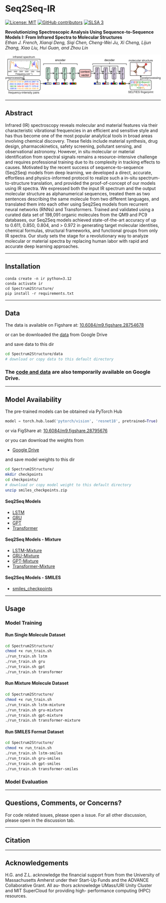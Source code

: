# Seq2Seq-IR
 [![License: MIT](https://img.shields.io/badge/License-MIT-yellow.svg)](https://opensource.org/licenses/MIT)
 [![GitHub contributors](https://img.shields.io/github/contributors/Lin-Group-at-UMass/Seq2Seq-IR.svg)](https://github.com/Lin-Group-at-UMass/Seq2Seq-IR/graphs/contributors/)
 [![SLSA 3](https://slsa.dev/images/gh-badge-level3.svg)](https://slsa.dev)

**Revolutionizing Spectroscopic Analysis Using Sequence-to-Sequence Models I: From Infrared Spectra to Molecular Structures**\
_Ethan J. French, Xianqi Deng, Siqi Chen, Cheng-Wei Ju, Xi Cheng, Lijun Zhang, Xiao Liu, Hui Guan, and Zhou Lin_

<p align="center">
<img src="./figures/Figure_1_encoder-decoder_neurips_v10.jpg">
</p>

---

## Abstract

Infrared (IR) spectroscopy reveals molecular and material features via their characteristic vibrational frequencies in an efficient and sensitive style and has thus become one of the most popular analytical tools in broad areas involving chemical discovery. These fields include material synthesis, drug design, pharmacokinetics, safety screening, pollutant sensing, and observational astronomy. However, in situ molecular or material identification from spectral signals remains a resource-intensive challenge and requires professional training due to its complexity in tracking effects to causes. Motivated by the recent success of sequence-to-sequence (Seq2Seq) models from deep learning, we developed a direct, accurate, effortless and physics-informed protocol to realize such a in-situ spectrum-to-structure translation, and provided the proof-of-concept of our models using IR spectra. We expressed both the input IR spectrum and the output molecular structure as alphanumerical sequences, treated them as two sentences describing the same molecule from two different languages, and translated them into each other using Seq2Seq models from recurrent neural networks (RNNs) and Transformers. Trained and validated using a curated data set of 198,091 organic molecules from the QM9 and PC9 databases, our Seq2Seq models achieved state-of-the-art accuracy of up to 0.611, 0.850, 0.804, and > 0.972 in generating target molecular identities, chemical formulas, structural frameworks, and functional groups from only IR spectra. Our study sets the stage for a revolutionary way to analyze molecular or material spectra by replacing human labor with rapid and accurate deep learning approaches.

---

## Installation
```
conda create -n ir python=3.12
conda activate ir
cd Spectrum2Structure/
pip install -r requirements.txt
```

---

## Data
The data is available on Figshare at: [10.6084/m9.figshare.28754678](https://doi.org/10.6084/m9.figshare.28754678) 

or can be downloaded the [data](https://drive.google.com/drive/folders/1cnhPv3j5suJ9ZkO9w6gxyMYXCxSbyR1k) from Google Drive

and save data to this dir
```bash
cd Spectrum2Structure/data
# download or copy data to this default directory
```

### The [code and data](https://drive.google.com/drive/folders/1UMvwrLYZU5D3FcrdzxSXH_fPjSDE0uyb) are also temporarily available on Google Drive.

---
## Model Availability

The pre-trained models can be obtained via PyTorch Hub
```python
model = torch.hub.load('pytorch/vision', 'resnet18', pretrained=True)
```
or via FigShare at: [10.6084/m9.figshare.28795676](https://doi.org/10.6084/m9.figshare.28795676)

or you can download the weights from
* [Google Drive](https://drive.google.com/drive/folders/1Wqoa6ORUxERydX8EVyIyzWl03dBqyarf)

and save model weights to this dir
```bash
cd Spectrum2Structure/
mkdir checkpoints
cd checkpoints/
# download or copy model weight to this default directory
unzip smiles_checkpoints.zip
```
#### Seq2Seq Models
* [LSTM](https://drive.google.com/file/d/18h9KhxCqPs8dqfkvVkXmlpzUHZcvXVG3/view?usp=drive_link)
* [GRU](https://drive.google.com/file/d/1yvieeRp4zAPLxwbEXy2r_y-KKDQtpuoE/view?usp=drive_link)
* [GPT](https://drive.google.com/file/d/1aZ4LimRDZQdO6-nbl2L7pFX_1tf7bcb5/view?usp=drive_link)
* [Transformer](https://drive.google.com/file/d/1GEKui9gihHuNBLjL39D7RFfIPul5FBBf/view?usp=drive_link)

#### Seq2Seq Models - Mixture
* [LSTM-Mixture](https://drive.google.com/file/d/1SR_eywrGnizKsq3pj90MIOsoJUXYmXyi/view?usp=drive_link)
* [GRU-Mixture](https://drive.google.com/file/d/1gnLu4cNLegIQ_VY02NHMEHdprG7vvooN/view?usp=drive_link)
* [GPT-Mixture](https://drive.google.com/file/d/1MEW_AM3cALkOGscMi5OxXYdUKQECDlny/view?usp=drive_link)
* [Transformer-Mixture](https://drive.google.com/file/d/1BvmMF_TV3AM2rN7n5v-x8-M_gF-I_PMk/view?usp=drive_link)

#### Seq2Seq Models - SMILES
* [smiles_checkpoints](https://drive.google.com/file/d/1OHjNAwHIZGW89V9PlxsNk0SL0lJaL5hw/view?usp=drive_link)

---

## Usage
### Model Training
#### Run Single Molecule Dataset
```bash
cd Spectrum2Structure/
chmod +x run_train.sh
./run_train.sh lstm
./run_train.sh gru
./run_train.sh gpt
./run_train.sh transformer
```

#### Run Mixture Molecule Dataset
```bash
cd Spectrum2Structure/
chmod +x run_train.sh
./run_train.sh lstm-mixture
./run_train.sh gru-mixture
./run_train.sh gpt-mixture
./run_train.sh transformer-mixture
```

#### Run SMILES Format Dataset
```bash
cd Spectrum2Structure/
chmod +x run_train.sh
./run_train.sh lstm-smiles
./run_train.sh gru-smiles
./run_train.sh gpt-smiles
./run_train.sh transformer-smiles
```

### Model Evaluation

---

## Questions, Comments, or Concerns?

For code related issues, please open a issue. For all other discussion, please open in the discussion tab.

---

## Citation

---

## Acknowledgements

H.G. and Z.L. acknowledge the financial support from from the University of Massachusetts
Amherst under their Start-Up Funds and the ADVANCE Collaborative Grant. All au-
thors acknowledge UMass/URI Unity Cluster and MIT SuperCloud for providing high-
performance computing (HPC) resources.
